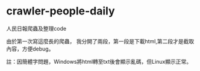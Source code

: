 # crawler-people-daily
人民日報爬蟲及整理code

由於第一次寫這麼長的爬蟲，
我分開了兩段，第一段是下載html,第二段才是截取內容，方便debug。

註：因簡體字問題，Windows將html轉至txt後會顯示亂碼，但Linux顯示正常。
